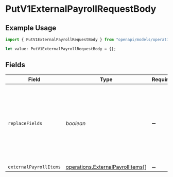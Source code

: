 # PutV1ExternalPayrollRequestBody

## Example Usage

```typescript
import { PutV1ExternalPayrollRequestBody } from "openapi/models/operations";

let value: PutV1ExternalPayrollRequestBody = {};
```

## Fields

| Field                                                                                                   | Type                                                                                                    | Required                                                                                                | Description                                                                                             |
| ------------------------------------------------------------------------------------------------------- | ------------------------------------------------------------------------------------------------------- | ------------------------------------------------------------------------------------------------------- | ------------------------------------------------------------------------------------------------------- |
| `replaceFields`                                                                                         | *boolean*                                                                                               | :heavy_minus_sign:                                                                                      | Patch update external payroll items when set to true, otherwise it will overwrite the previous changes. |
| `externalPayrollItems`                                                                                  | [operations.ExternalPayrollItems](../../models/operations/externalpayrollitems.md)[]                    | :heavy_minus_sign:                                                                                      | N/A                                                                                                     |